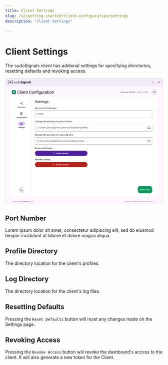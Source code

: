 ```yaml
---
title: Client Settings
slug: /v2/getting-started/client-configuration/settings
description: "Client Settings"

---
```


# Client Settings

The sudoSignals client has addional settings for specifying directories, resetting defaults and revoking access.

![Client Settings 01](/img/client-configuration/v2-client-settings-001.png)

## Port Number
Lorem ipsum dolor sit amet, consectetur adipiscing elit, sed do eiusmod tempor incididunt ut labore et dolore magna aliqua. 

## Profile Directory
The directory location for the client's profiles.

## Log Directory
The directory location for the client's log files.

## Resetting Defaults
Pressing the `Reset Defaults` button will reset any changes made on the Settings page.

## Revoking Access
Pressing the `Revoke Access` button will revoke the dashboard's access to the client. It will also generate a new token for the Client.
